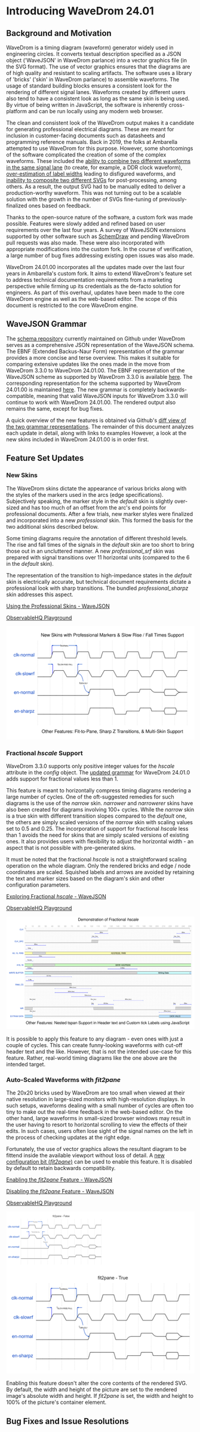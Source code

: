 # Introducing WaveDrom 24.01

## Background and Motivation

WaveDrom is a timing diagram (waveform) generator widely used in engineering circles.
It converts textual description specified as a JSON object ('WaveJSON' in WaveDrom parlance) into a vector graphics file (in the SVG format).
The use of vector graphics ensures that the diagrams are of high quality and resistant to scaling artifacts.
The software uses a library of 'bricks' ('skin' in WaveDrom parlance) to assemble waveforms.
The usage of standard building blocks ensures a consistent look for the rendering of different signal lanes.
Waveforms created by different users also tend to have a consistent look as long as the same skin is being used.
By virtue of being written in JavaScript, the software is inherently cross-platform and can be run locally using any modern web browser.

The clean and consistent look of the WaveDrom output makes it a candidate for generating professional electrical diagrams.
These are meant for inclusion in customer-facing documents such as datasheets and programming reference manuals.
Back in 2019, the folks at Ambarella attempted to use WaveDrom for this purpose.
However, some shortcomings of the software complicated the creation of some of the complex waveforms.
These included the [ability to combine two different waveforms in the same signal lane](https://github.com/wavedrom/wavedrom/issues/121) (to create, for example, a DDR clock waveform), [over-estimation of label widths](https://github.com/wavedrom/wavedrom/issues/265) leading to disfigured waveforms, and [inability to composite two different SVGs](https://github.com/wavedrom/wavedrom/issues/263) for post-processing, among others.
As a result, the output SVG had to be manually edited to deliver a production-worthy waveform.
This was not turning out to be a scalable solution with the growth in the number of SVGs fine-tuning of previously-finalized ones based on feedback.

Thanks to the open-source nature of the software, a custom fork was made possible.
Features were slowly added and refined based on user requirements over the last four years.
A survey of WaveJSON extensions supported by other software such as [SchemDraw](https://github.com/cdelker/schemdraw) and pending WaveDrom pull requests was also made.
These were also incorporated with appropriate modifications into the custom fork.
In the course of verification, a large number of bug fixes addressing existing open issues was also made.

WaveDrom 24.01.00 incorporates all the updates made over the last four years in Ambarella's custom fork.
It aims to extend WaveDrom's feature set to address technical documentation requirements from a marketing perspective while firming up its credentials as the de-facto solution for engineers.
As part of this overhaul, updates have been made to the core WaveDrom engine as well as the web-based editor. The scope of this document is restricted to the core WaveDrom engine.

## WaveJSON Grammar

The [schema repository](https://github.com/wavedrom/schema/blob/master/waveschema.json) currently maintained on Github under WaveDrom serves as a comprehensive JSON representation of the WaveJSON schema.
The EBNF (Extended Backus-Naur Form) representation of the grammar provides a more concise and terse overview. 
This makes it suitable for comparing extensive updates like the ones made in the move from WaveDrom 3.3.0 to WaveDrom 24.01.00.
The EBNF representation of the WaveJSON scheme as supported by WaveDrom 3.3.0 is available [here](https://github.com/Ganesh-AT/wavedrom/blob/master/WaveJSON-Grammar.txt).
The corresponding representation for the schema supported by WaveDrom 24.01.00 is maintained [here](https://github.com/Ganesh-AT/wavedrom/blob/wavedrom-24.01/WaveJSON-Grammar.txt).
The new grammar is completely backwards-compatible, meaning that valid WaveJSON inputs for WaveDrom 3.3.0 will continue to work with WaveDrom 24.01.00. The rendered output also remains the same, except for bug fixes.

A quick overview of the new features is obtained via Github's [diff view of the two grammar representations](https://github.com/Ganesh-AT/wavedrom/compare/master...wavedrom-24.01#diff-5d9dd9d1500a808115d428b898d28cb38c6a5582a822ede99298dad4fd0b4bc4).
The remainder of this document analyzes each update in detail, along with links to examples
However, a look at the new skins included in WaveDrom 24.01.00 is in order first.

## Feature Set Updates

### New Skins

The WaveDrom skins dictate the appearance of various bricks along with the styles of the markers used in the arcs (edge specifications).
Subjectively speaking, the marker style in the _default_ skin is slightly over-sized and has too much of an offset from the arc's end points for professional documents. 
After a few trials, new marker styles were finalized and incorporated into a new _professional_ skin.
This formed the basis for the two additional skins described below.

Some timing diagrams require the annotation of different threshold levels.
The rise and fall times of the signals in the _default_ skin are too short to bring those out in an uncluttered manner.
A new *professional_srf* skin was prepared with signal transitions over 11 horizontal units (compared to the 6 in the _default_ skin).

The representation of the transition to high-impedance states in the _default_ skin is electrically accurate, but technical document requirements dictate a professional look with sharp transitions. The bundled *professional_sharpz* skin addresses this aspect.

[Using the Professional Skins - WaveJSON](demo/professional-skins.json)

[ObservableHQ Playground](https://observablehq.com/@ganesh-at-ws/wavedrom-24-01-professional-skins-fit2pane)

![](demo/professional-skins.svg)

### Fractional _hscale_ Support

WaveDrom 3.3.0 supports only positive integer values for the _hscale_ attribute in the _config_ object.
The [updated grammar](https://github.com/Ganesh-AT/wavedrom/compare/master...wavedrom-24.01#diff-5d9dd9d1500a808115d428b898d28cb38c6a5582a822ede99298dad4fd0b4bc4R48) for WaveDrom 24.01.0 adds support for fractional values less than 1.

This feature is meant to horizontally compress timing diagrams rendering a large number of cycles.
One of the oft-suggested remedies for such diagrams is the use of the _narrow_ skin. 
_narrower_ and _narrowerer_ skins have also been created for diagrams involving 100+ cycles. 
While the _narrow_ skin is a true skin with different transition slopes compared to the _default_ one, the others are simply scaled versions of the _narrow_ skin with scaling values set to 0.5 and 0.25.
The incorporation of support for fractional _hscale_ less than 1 avoids the need for skins that are simply scaled versions of existing ones.
It also provides users with flexibility to adjust the horizontal width - an aspect that is not possible with pre-generated skins.

It must be noted that the fractional _hscale_ is not a straightforward scaling operation on the whole diagram.
Only the rendered bricks and edge / node coordinates are scaled. 
Squished labels and arrows are avoided by retaining the text and marker sizes based on the diagram's skin and other configuration parameters.

[Exploring Fractional _hscale_ - WaveJSON](demo/fractional-hscale.json)

[ObservableHQ Playground](https://observablehq.com/@ganesh-at-ws/wavedrom-24-01-0-fractional-hscale)

![](demo/fractional-hscale.svg)

It is possible to apply this feature to any diagram - even ones with just a couple of cycles.
This can create funny-looking waveforms with cut-off header text and the like.
However, that is not the intended use-case for this feature. Rather, real-world timing diagrams like the one above are the intended target.

### Auto-Scaled Waveforms with _fit2pane_

The 20x20 bricks used by WaveDrom are too small when viewed at their native resolution in large-sized monitors with high-resolution displays.
In such setups, waveforms dealing with a small number of cycles are often too tiny to make out the real-time feedback in the web-based editor.
On the other hand, large waveforms in small-sized browser windows may result in the user having to resort to horizontal scrolling to view the effects of their edits.
In such cases, users often lose sight of the signal names on the left in the process of checking updates at the right edge.

Fortunately, the use of vector graphics allows the resultant diagram to be fittend inside the available viewport without loss of detail.
A [new configuration bit (_fit2pane_)](https://github.com/Ganesh-AT/wavedrom/compare/master...wavedrom-24.01#diff-5d9dd9d1500a808115d428b898d28cb38c6a5582a822ede99298dad4fd0b4bc4R52) can be used to enable this feature.
It is disabled by default to retain backwards compatibility.

[Enabling the _fit2pane_ Feature - WaveJSON](demo/fit2pane-true.json)

[Disabling the _fit2pane_ Feature - WaveJSON](demo/fit2pane-false.json)

[ObservableHQ Playground](https://observablehq.com/@ganesh-at-ws/wavedrom-24-01-0-fit2pane-true-v-false)

![](demo/fit2pane.png)

Enabling this feature doesn't alter the core contents of the rendered SVG.
By default, the width and height of the picture are set to the rendered image's absolute width and height.
If _fit2pane_ is set, the width and height to 100% of the picture's container element.



## Bug Fixes and Issue Resolutions























